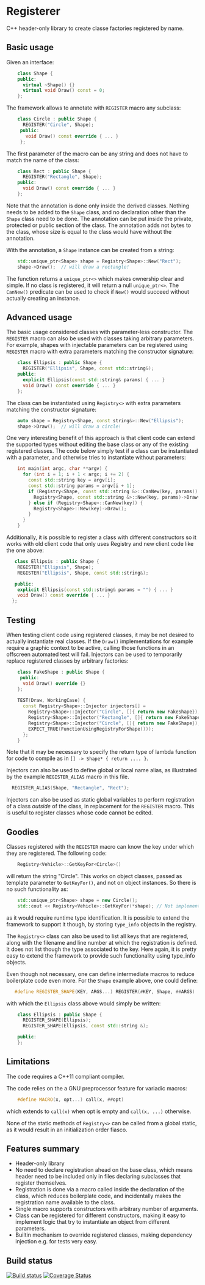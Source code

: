 Registerer
==========

C++ header-only library to create classe factories registered by name.

## Basic usage

Given an interface:

```cpp
    class Shape {
    public:
      virtual ~Shape() {}
      virtual void Draw() const = 0;
    };
```
The framework allows to annotate with `REGISTER` macro any subclass:

```cpp
    class Circle : public Shape {
      REGISTER("Circle", Shape);
     public:
       void Draw() const override { ... }
     };
```
The first parameter of the macro can be any string and does not have to
match the name of the class:

```cpp
    class Rect : public Shape {
      REGISTER("Rectangle", Shape);
    public:
      void Draw() const override { ... }
    };
```
Note that the annotation is done only inside the derived classes.
Nothing needs to be added to the `Shape` class, and no declaration
other than the `Shape` class need to be done. The annotation can be
put inside the private, protected or public section of the class. 
The annotation adds not bytes to the class, whose size is equal to
the class would have without the annotation.

With the annotation, a `Shape` instance can be created from a string:

```cpp
    std::unique_ptr<Shape> shape = Registry<Shape>::New("Rect");
    shape->Draw();  // will draw a rectangle!
```
The function returns a `unique_ptr<>` which makes ownership clear and simple.
If no class is registered, it will return a null `unique_ptr<>`.
The `CanNew()` predicate can be used to check if `New()` would succeed without
actually creating an instance.

## Advanced usage

The basic usage considered classes with parameter-less constructor.
The `REGISTER` macro can also be used with classes taking arbitrary
parameters. For example, shapes with injectable parameters
can be registered using `REGISTER` macro with extra parameters matching
the constructor signature:

```cpp
    class Ellipsis : public Shape {
      REGISTER("Ellipsis", Shape, const std::string&);
    public:
      explicit Ellipsis(const std::string& params) { ... }
      void Draw() const override { ... }
    };
```
The class can be instantiated using `Registry<>` with extra parameters matching
the constructor signature:

```cpp
    auto shape = Registry<Shape, const string&>::New("Ellipsis");
    shape->Draw();  // will draw a circle!
```
One very interesting benefit of this approach is that client code can
extend the supported types without editing the base class or
any of the existing registered classes. The code below simply test
if a class can be instantiated with a parameter, and otherwise
tries to instantiate without parameters:

```cpp
    int main(int argc, char **argv) {
      for (int i = 1; i + 1 < argc; i += 2) {
        const std::string key = argv[i];
        const std::string params = argv[i + 1];
        if (Registry<Shape, const std::string &>::CanNew(key, params)) {
          Registry<Shape, const std::string &>::New(key, params)->Draw();
        } else if (Registry<Shape>::CanNew(key)) {
          Registry<Shape>::New(key)->Draw();
        }
      }
    }
```
Additionally, it is possible to register a class with different constructors
so it works with old client code that only uses Registry<Shape> and
new client code like the one above:

```cpp
   class Ellipsis : public Shape {
    REGISTER("Ellipsis", Shape);
    REGISTER("Ellipsis", Shape, const std::string&);

   public:
    explicit Ellipsis(const std::string& params = "") { ... }
    void Draw() const override { ... }
  };
```
## Testing

When testing client code using registered classes, it may be not desired to
actually instantiate real classes. If the `Draw()` implementations for example
require a graphic context to be active, calling those functions in an
offscreen automated test will fail. Injectors can be used to temporarily
replace registered classes by arbitrary factories:

```cpp
    class FakeShape : public Shape {
     public:
      void Draw() override {}
    };
    
    TEST(Draw, WorkingCase) {
      const Registry<Shape>::Injector injectors[] =
        Registry<Shape>::Injector("Circle", []{ return new FakeShape});
        Registry<Shape>::Injector("Rectangle", []{ return new FakeShape});
        Registry<Shape>::Injector("Circle", []{ return new FakeShape});
        EXPECT_TRUE(FunctionUsingRegistryForShape()));
      };
    }
```

Note that it may be necessary to specify the return type of lambda function
for code to compile as in `[] -> Shape* { return .... }`.

Injectors can also be used to define global or local name alias, as 
illustrated by the example `REGISTER_ALIAS` macro in this file.

```cpp
  REGISTER_ALIAS(Shape, "Rectangle", "Rect");
```

Injectors can also be used as static global variables to perform
registration of a class *outside* of the class, in replacement for
the `REGISTER` macro. This is useful to register classes whose code
cannot be edited.

## Goodies

Classes registered with the `REGISTER` macro can know the key under
which they are registered. The following code:

```cpp
    Registry<Vehicle>::GetKeyFor<Circle>()
```
will return the string "Circle". This works on object classes,
passed as template parameter to `GetKeyFor()`, and not on object
instances. So there is no such functionality as:

```cpp
    std::unique_ptr<Shape> shape = new Circle();
    std::cout << Registry<Vehicle>::GetKeyFor(*shape); // Not implemented
```
as it would require runtime type identification. It is possible to
extend the framework to support it though, by storing `type_info`
objects in the registry.

The `Registry<>` class can also be used to list all keys that are
registered, along with the filename and line number at which the
registration is defined. It does not list though the type associated
to the key. Here again, it is pretty easy to extend the framework
to provide such functionality using type_info objects.

Even though not necessary, one can define intermediate macros to
reduce boilerplate code even more. For the `Shape` example above,
one could define:

```cpp
   #define REGISTER_SHAPE(KEY, ARGS...) REGISTER(#KEY, Shape, ##ARGS)
```
with which the `Ellipsis` class above would simply be written:

```cpp
    class Ellipsis : public Shape {
      REGISTER_SHAPE(Ellipsis);
      REGISTER_SHAPE(Ellipsis, const std::string &);

    public:
    };
```

## Limitations

The code requires a C++11 compliant compiler.

The code relies on the a GNU preprocessor feature for variadic macros:

```cpp
    #define MACRO(x, opt...) call(x, ##opt)
```
which extends to `call(x)` when opt is empty and `call(x, ...)` otherwise.

None of the static methods of `Registry<>` can be called from
a global static, as it would result in an initialization order fiasco.

## Features summary
 
 - Header-only library
 - No need to declare registration ahead on the base class,
   which means header need to be included only in files
   declaring subclasses that register themselves.
 - Registration is done via a macro called inside the declaration
   of the class, which reduces boilerplate code, and incidentally makes
   the registration name available to the class.
 - Single macro supports constructors with arbitrary number of arguments.
 - Class can be registered for different constructors, making
   it easy to implement logic that try to instantiate an object
   from different parameters.
 - Builtin mechanism to override registered classes, making dependency
   injection e.g. for tests very easy.

## Build status

[![Build status](https://travis-ci.org/Xadeck/Registerer.png?branch=master)](https://travis-ci.org/Xadeck/Registerer)
[![Coverage Status](https://coveralls.io/repos/Xadeck/Registerer/badge.png)](https://coveralls.io/r/Xadeck/Registerer)
